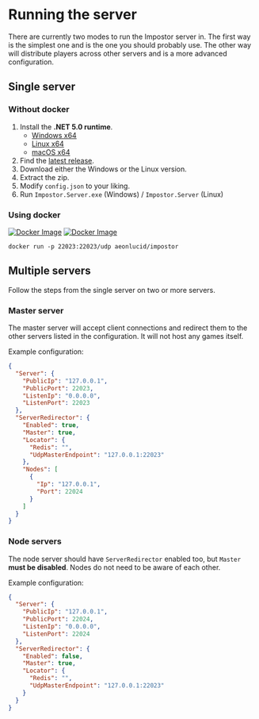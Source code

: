 # Running the server

There are currently two modes to run the Impostor server in. The first way is the simplest one and is the one you should probably use. The other way will distribute players across other servers and is a more advanced configuration.

## Single server

### Without docker
1. Install the **.NET 5.0 runtime**.
    - [Windows x64](https://dotnet.microsoft.com/download/dotnet/thank-you/runtime-5.0.0-rc.2-windows-x64-binaries)
    - [Linux x64](https://dotnet.microsoft.com/download/dotnet/thank-you/runtime-5.0.0-rc.2-linux-x64-binaries)
    - [macOS x64](https://dotnet.microsoft.com/download/dotnet/thank-you/runtime-5.0.0-rc.2-macos-x64-binaries)
2. Find the [latest release](https://github.com/AeonLucid/Impostor/releases/latest).
3. Download either the Windows or the Linux version.
4. Extract the zip.
5. Modify `config.json` to your liking.
6. Run `Impostor.Server.exe` (Windows) / `Impostor.Server` (Linux)

### Using docker

[![Docker Image](https://img.shields.io/docker/v/aeonlucid/impostor?sort=semver)](https://hub.docker.com/repository/docker/aeonlucid/impostor)
[![Docker Image](https://img.shields.io/docker/v/aeonlucid/impostor/edge)](https://hub.docker.com/repository/docker/aeonlucid/impostor)

```
docker run -p 22023:22023/udp aeonlucid/impostor
```

## Multiple servers

Follow the steps from the single server on two or more servers.

### Master server

The master server will accept client connections and redirect them to the other servers listed in the configuration. It will not host any games itself.

Example configuration:

```json
{
  "Server": {
    "PublicIp": "127.0.0.1",
    "PublicPort": 22023,
    "ListenIp": "0.0.0.0",
    "ListenPort": 22023
  },
  "ServerRedirector": {
    "Enabled": true,
    "Master": true,
    "Locator": {
      "Redis": "",
      "UdpMasterEndpoint": "127.0.0.1:22023"
    },
    "Nodes": [
      {
        "Ip": "127.0.0.1",
        "Port": 22024
      }
    ]
  }
}
```

### Node servers

The node server should have `ServerRedirector` enabled too, but `Master` **must be disabled**. Nodes do not need to be aware of each other.

Example configuration:

```json
{
  "Server": {
    "PublicIp": "127.0.0.1",
    "PublicPort": 22024,
    "ListenIp": "0.0.0.0",
    "ListenPort": 22024
  },
  "ServerRedirector": {
    "Enabled": false,
    "Master": true,
    "Locator": {
      "Redis": "",
      "UdpMasterEndpoint": "127.0.0.1:22023"
    }
  }
}
```
